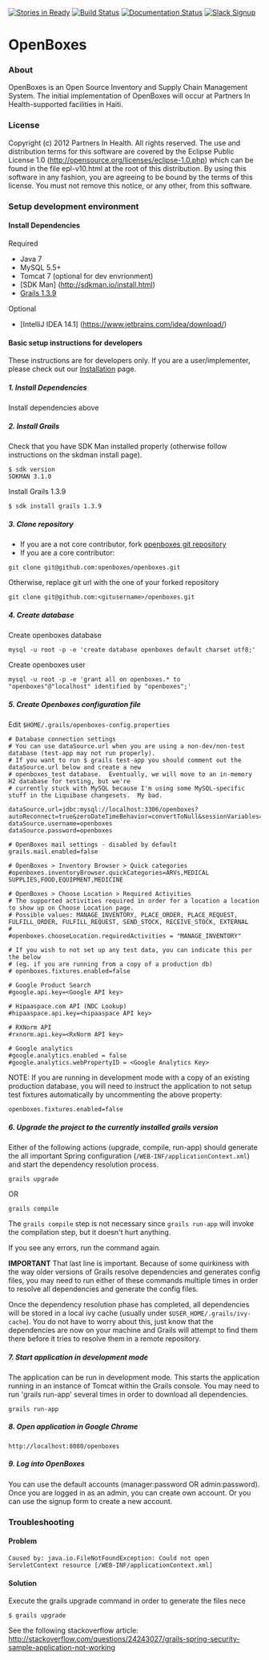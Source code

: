 [![Stories in Ready](https://badge.waffle.io/openboxes/openboxes.png?label=ready&title=Ready)](https://waffle.io/openboxes/openboxes)
[![Build Status](https://travis-ci.org/openboxes/openboxes.svg?branch=master)](https://travis-ci.org/openboxes/openboxes)
[![Documentation Status](https://readthedocs.org/projects/openboxes/badge/?version=latest)](https://readthedocs.org/projects/openboxes/?badge=latest)
[![Slack Signup](http://slack-signup.openboxes.com/badge.svg)](http://slack-signup.openboxes.com)

OpenBoxes
=========

### About

OpenBoxes is an Open Source Inventory and Supply Chain Management System. The initial implementation of OpenBoxes will occur at Partners In Health-supported facilities in Haiti.

### License

Copyright (c) 2012 Partners In Health.  All rights reserved.
The use and distribution terms for this software are covered by the
Eclipse Public License 1.0 (http://opensource.org/licenses/eclipse-1.0.php)
which can be found in the file epl-v10.html at the root of this distribution.
By using this software in any fashion, you are agreeing to be bound by
the terms of this license.
You must not remove this notice, or any other, from this software.

### Setup development environment

#### Install Dependencies

Required
* Java 7
* MySQL 5.5+
* Tomcat 7 (optional for dev envrionment)
* [SDK Man] (http://sdkman.io/install.html)
* [Grails 1.3.9](http://grails.org/download/archive/Grails)

Optional
* [IntelliJ IDEA 14.1] (https://www.jetbrains.com/idea/download/)

#### Basic setup instructions for developers

These instructions are for developers only.  If you are a user/implementer, please check out our [Installation](https://github.com/openboxes/openboxes/wiki/Installation) page.

##### 1. Install Dependencies
Install dependencies above

##### 2. Install Grails
Check that you have SDK Man installed properly (otherwise follow instructions on the skdman install page).
```
$ sdk version
SDKMAN 3.1.0
```

Install Grails 1.3.9
```
$ sdk install grails 1.3.9
```

##### 3. Clone repository 
* If you are a not core contributor, fork [openboxes git repository](https://github.com/openboxes/openboxes)
* If you are a core contributor:
```
git clone git@github.com:openboxes/openboxes.git      
```
Otherwise, replace git url with the one of your forked repository
```
git clone git@github.com:<gitusername>/openboxes.git      
```

##### 4. Create database 
Create openboxes database
```
mysql -u root -p -e 'create database openboxes default charset utf8;'
```

Create openboxes user 
```
mysql -u root -p -e 'grant all on openboxes.* to "openboxes"@"localhost" identified by "openboxes";'
```

##### 5. Create Openboxes configuration file 
Edit `$HOME/.grails/openboxes-config.properties`

```
# Database connection settings
# You can use dataSource.url when you are using a non-dev/non-test database (test-app may not run properly).
# If you want to run $ grails test-app you should comment out the dataSource.url below and create a new 
# openboxes_test database.  Eventually, we will move to an in-memory H2 database for testing, but we're 
# currently stuck with MySQL because I'm using some MySQL-specific stuff in the Liquibase changesets.  My bad.

dataSource.url=jdbc:mysql://localhost:3306/openboxes?autoReconnect=true&zeroDateTimeBehavior=convertToNull&sessionVariables=storage_engine=InnoDB
dataSource.username=openboxes
dataSource.password=openboxes

# OpenBoxes mail settings - disabled by default
grails.mail.enabled=false

# OpenBoxes > Inventory Browser > Quick categories
#openboxes.inventoryBrowser.quickCategories=ARVs,MEDICAL SUPPLIES,FOOD,EQUIPMENT,MEDICINE

# OpenBoxes > Choose Location > Required Activities
# The supported activities required in order for a location a location to show up on Choose Location page.
# Possible values: MANAGE_INVENTORY, PLACE_ORDER, PLACE_REQUEST, FULFILL_ORDER, FULFILL_REQUEST, SEND_STOCK, RECEIVE_STOCK, EXTERNAL
#
#openboxes.chooseLocation.requiredActivities = "MANAGE_INVENTORY"

# If you wish to not set up any test data, you can indicate this per the below 
# (eg. if you are running from a copy of a production db)
# openboxes.fixtures.enabled=false

# Google Product Search
#google.api.key=<Google API key>

# Hipaaspace.com API (NDC Lookup)
#hipaaspace.api.key=<hipaaspace API key>

# RXNorm API
#rxnorm.api.key=<RxNorm API key>

# Google analytics
#google.analytics.enabled = false
#google.analytics.webPropertyID = <Google Analytics Key>
```

NOTE: If you are running in development mode with a copy of an existing production database, you will need to
instruct the application to not setup test fixtures automatically by uncommenting the above property:
```
openboxes.fixtures.enabled=false
```

##### 6. Upgrade the project to the currently installed grails version 
Either of the following actions (upgrade, compile, run-app) should generate the all important Spring configuration (`/WEB-INF/applicationContext.xml`) and start the dependency resolution process.  

```    
grails upgrade
```
OR

```    
grails compile
```

The `grails compile` step is not necessary since `grails run-app` will invoke the compilation step, but it doesn't hurt anything.

If you see any errors, run the command again.  

**IMPORTANT** That last line is important.  Because of some quirkiness with the way older versions of Grails resolve dependencies and generates config files, you may need to run either of these commands multiple times in order to resolve all dependencies and generate the config files.

Once the dependency resolution phase has completed, all dependencies will be stored in a local ivy cache (usually under `$USER_HOME/.grails/ivy-cache`).  You do not have to worry about this, just know that the dependencies are now on your machine and Grails will attempt to find them there before it tries to resolve them in a remote repository. 

##### 7. Start application in development mode
The application can be run in development mode.  This starts the application running in an instance of Tomcat within the Grails console.
You may need to run 'grails run-app' several times in order to download all dependencies.
```
grails run-app
```

##### 8. Open application in Google Chrome 
```
http://localhost:8080/openboxes
```

##### 9. Log into OpenBoxes 
You can use the default accounts (manager:password OR admin:password).  Once you are logged in as an admin, you can create own account.  Or you can use the signup form to create a new account.

### Troubleshooting
#### Problem
```
Caused by: java.io.FileNotFoundException: Could not open ServletContext resource [/WEB-INF/applicationContext.xml]
```
#### Solution
Execute the grails upgrade command in order to generate the files nece
```
$ grails upgrade
```
See the following stackoverflow article:
http://stackoverflow.com/questions/24243027/grails-spring-security-sample-application-not-working
